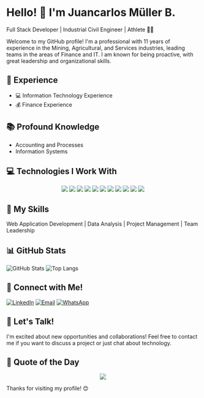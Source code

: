 # Hello! 👋 I'm Juancarlos Müller B.
Full Stack Developer | Industrial Civil Engineer | Athlete 🚴‍♂️

Welcome to my GitHub profile! I'm a professional with 11 years of experience in the Mining, Agricultural, and Services industries, leading teams in the areas of Finance and IT. I am known for being proactive, with great leadership and organizational skills.

## 💼 Experience
- 💻 Information Technology Experience
- 💰 Finance Experience

## 📚 Profound Knowledge
- Accounting and Processes
- Information Systems

## 💻 Technologies I Work With
<p align="center">
  <img src="https://img.shields.io/badge/JavaScript-FFDF3B?style=for-the-badge&logo=javascript&logoColor=black">
  <img src="https://img.shields.io/badge/Python-3776AB?style=for-the-badge&logo=python&logoColor=white">
  <img src="https://img.shields.io/badge/React-61DAFB?style=for-the-badge&logo=react&logoColor=black">
  <img src="https://img.shields.io/badge/Flask-000000?style=for-the-badge&logo=flask">
  <img src="https://img.shields.io/badge/CSS-1572B6?style=for-the-badge&logo=css3">
  <img src="https://img.shields.io/badge/HTML-E34F26?style=for-the-badge&logo=html5">
  <img src="https://img.shields.io/badge/GIT-F05032?style=for-the-badge&logo=git&logoColor=white">
  <img src="https://img.shields.io/badge/SAP-0FAAFF?style=for-the-badge&logo=sap&logoColor=white">
  <img src="https://img.shields.io/badge/Power%20BI-F2C811?style=for-the-badge&logo=powerbi&logoColor=black">
  <img src="https://img.shields.io/badge/Excel-217346?style=for-the-badge&logo=microsoftexcel&logoColor=white">
  <img src="https://img.shields.io/badge/Softland-FF5722?style=for-the-badge&logo=softland&logoColor=white">
</p>

## 🌟 My Skills
Web Application Development | Data Analysis | Project Management | Team Leadership

## 📊 GitHub Stats
![GitHub Stats](https://github-readme-stats.vercel.app/api?username=JuancarlosMuller&show_icons=true&count_private=true&theme=dark)
![Top Langs](https://github-readme-stats.vercel.app/api/top-langs/?username=JuancarlosMuller&layout=compact&theme=dark)

## 🤝 Connect with Me!
[![LinkedIn](https://img.shields.io/badge/LinkedIn-0077B5?style=for-the-badge&logo=linkedin&logoColor=white)](https://www.linkedin.com/in/juancarlosmullerb/?locale=en_US)
[![Email](https://img.shields.io/badge/Email-D14836?style=for-the-badge&logo=gmail&logoColor=white)](mailto:juancarlos.muller.b@gmail.com)
[![WhatsApp](https://img.shields.io/badge/WhatsApp-25D366?style=for-the-badge&logo=whatsapp&logoColor=white)](https://wa.me/+56993341136)

## 🚀 Let's Talk!
I'm excited about new opportunities and collaborations! Feel free to contact me if you want to discuss a project or just chat about technology.

## 💬 Quote of the Day
<p align="center">
  <img src="https://img.shields.io/badge/Quote%20of%20the%20Day-First%2C%20solve%20the%20problem.%20Then%2C%20write%20the%20code.-informational">
</p>

Thanks for visiting my profile! 😊

